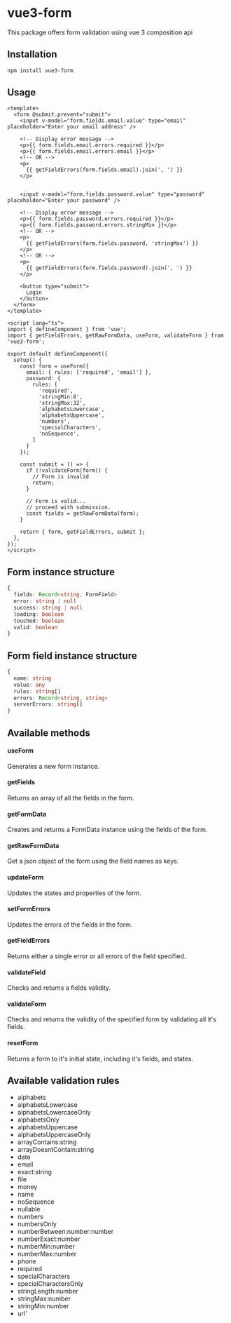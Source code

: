 # vue3-form

This package offers form validation using vue 3 composition api

## Installation
```bash
npm install vue3-form
```

## Usage
```vue
<template>
  <form @submit.prevent="submit">
    <input v-model="form.fields.email.value" type="email" placeholder="Enter your email address" />

    <!-- Display error message -->
    <p>{{ form.fields.email.errors.required }}</p>
    <p>{{ form.fields.email.errors.email }}</p>
    <!-- OR -->
    <p>
      {{ getFieldErrors(form.fields.email).join(', ') }}
    </p>


    <input v-model="form.fields.password.value" type="password" placeholder="Enter your password" />

    <!-- Display error message -->
    <p>{{ form.fields.password.errors.required }}</p>
    <p>{{ form.fields.password.errors.stringMin }}</p>
    <!-- OR -->
    <p>
      {{ getFieldErrors(form.fields.password, 'stringMax') }}
    </p>
    <!-- OR -->
    <p>
      {{ getFieldErrors(form.fields.password).join(', ') }}
    </p>

    <button type="submit">
      Login
    </button>
  </form>
</template>

<script lang="ts">
import { defineComponent } from 'vue';
import { getFieldErrors, getRawFormData, useForm, validateForm } from 'vue3-form';

export default defineComponent({
  setup() {
    const form = useForm({
      email: { rules: ['required', 'email'] },
      password: {
        rules: [
          'required',
          'stringMin:8',
          'stringMax:32',
          'alphabetsLowercase',
          'alphabetsUppercase',
          'numbers',
          'specialCharacters',
          'noSequence',
        ]
      }
    });

    const submit = () => {
      if (!validateForm(form)) {
        // Form is invalid
        return;
      }

      // Form is valid...
      // proceed with submission.
      const fields = getRawFormData(form);
    }
    
    return { form, getFieldErrors, submit };
  },
});
</script>
```

## Form instance structure
```ts
{
  fields: Record<string, FormField>
  error: string | null
  success: string | null
  loading: boolean
  touched: boolean
  valid: boolean
}
```

## Form field instance structure
```ts
{
  name: string
  value: any
  rules: string[]
  errors: Record<string, string>
  serverErrors: string[]
}
```

## Available methods
#### useForm
Generates a new form instance.

#### getFields
Returns an array of all the fields in the form.

#### getFormData
Creates and returns a FormData instance using the fields of the form.

#### getRawFormData
Get a json object of the form using the field names as keys.

#### updateForm
Updates the states and properties of the form.

#### setFormErrors
Updates the errors of the fields in the form.

#### getFieldErrors
Returns either a single error or all errors of the field specified.

#### validateField
Checks and returns a fields validity.

#### validateForm
Checks and returns the validity of the specified form by validating all it's fields.

#### resetForm
Returns a form to it's initial state, including it's fields, and states.


## Available validation rules
- alphabets
- alphabetsLowercase
- alphabetsLowercaseOnly
- alphabetsOnly
- alphabetsUppercase
- alphabetsUppercaseOnly
- arrayContains:string
- arrayDoesntContain:string
- date
- email
- exact:string
- file
- money
- name
- noSequence
- nullable
- numbers
- numbersOnly
- numberBetween:number:number
- numberExact:number
- numberMin:number
- numberMax:number
- phone
- required
- specialCharacters
- specialCharactersOnly
- stringLength:number
- stringMax:number
- stringMin:number
- url'
